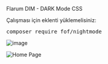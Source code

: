 Flarum DIM - DARK Mode CSS

Çalışması için eklenti yüklemelisiniz:

<div class="highlight highlight-source-shell"><pre>composer require fof/nightmode</pre></div>

<img src="https://prntscr.com/rq9jh1" alt="image" style="max-width:100%;">

![Home Page](https://image.prntscr.com/image/uzJkq8mkRQu7AdAOIn9Fug.jpg)
